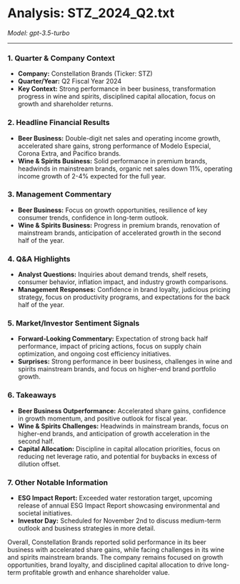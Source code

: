 # Analysis: STZ_2024_Q2.txt

*Model: gpt-3.5-turbo*

---

### 1. Quarter & Company Context
- **Company:** Constellation Brands (Ticker: STZ)
- **Quarter/Year:** Q2 Fiscal Year 2024
- **Key Context:** Strong performance in beer business, transformation progress in wine and spirits, disciplined capital allocation, focus on growth and shareholder returns.

### 2. Headline Financial Results
- **Beer Business:** Double-digit net sales and operating income growth, accelerated share gains, strong performance of Modelo Especial, Corona Extra, and Pacifico brands.
- **Wine & Spirits Business:** Solid performance in premium brands, headwinds in mainstream brands, organic net sales down 11%, operating income growth of 2-4% expected for the full year.

### 3. Management Commentary
- **Beer Business:** Focus on growth opportunities, resilience of key consumer trends, confidence in long-term outlook.
- **Wine & Spirits Business:** Progress in premium brands, renovation of mainstream brands, anticipation of accelerated growth in the second half of the year.

### 4. Q&A Highlights
- **Analyst Questions:** Inquiries about demand trends, shelf resets, consumer behavior, inflation impact, and industry growth comparisons.
- **Management Responses:** Confidence in brand loyalty, judicious pricing strategy, focus on productivity programs, and expectations for the back half of the year.

### 5. Market/Investor Sentiment Signals
- **Forward-Looking Commentary:** Expectation of strong back half performance, impact of pricing actions, focus on supply chain optimization, and ongoing cost efficiency initiatives.
- **Surprises:** Strong performance in beer business, challenges in wine and spirits mainstream brands, and focus on higher-end brand portfolio growth.

### 6. Takeaways
- **Beer Business Outperformance:** Accelerated share gains, confidence in growth momentum, and positive outlook for fiscal year.
- **Wine & Spirits Challenges:** Headwinds in mainstream brands, focus on higher-end brands, and anticipation of growth acceleration in the second half.
- **Capital Allocation:** Discipline in capital allocation priorities, focus on reducing net leverage ratio, and potential for buybacks in excess of dilution offset.

### 7. Other Notable Information
- **ESG Impact Report:** Exceeded water restoration target, upcoming release of annual ESG Impact Report showcasing environmental and societal initiatives.
- **Investor Day:** Scheduled for November 2nd to discuss medium-term outlook and business strategies in more detail.

Overall, Constellation Brands reported solid performance in its beer business with accelerated share gains, while facing challenges in its wine and spirits mainstream brands. The company remains focused on growth opportunities, brand loyalty, and disciplined capital allocation to drive long-term profitable growth and enhance shareholder value.